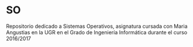 # SO
Repositorio dedicado a Sistemas Operativos, asignatura cursada con Maria Angustias en la UGR en el Grado de Ingeniería Informática durante el curso 2016/2017
